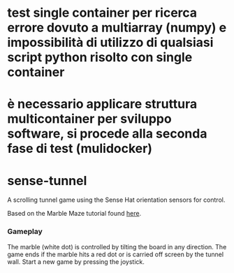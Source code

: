 # test single container per ricerca errore dovuto a multiarray (numpy) e impossibilità di utilizzo di qualsiasi script python risolto con single container

# è necessario applicare struttura multicontainer per sviluppo software, si procede alla seconda fase di test (mulidocker)

# sense-tunnel
A scrolling tunnel game using the Sense Hat orientation sensors for control.

Based on the Marble Maze tutorial found [here](https://www.raspberrypi.org/learning/sense-hat-marble-maze/). 

### Gameplay
The marble (white dot) is controlled by tilting the board in any direction. The game ends if the marble hits a red dot or is carried off screen by the tunnel wall. Start a new game by pressing the joystick.



